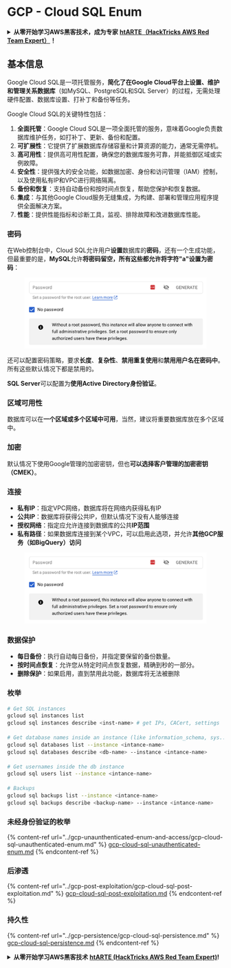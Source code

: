 # GCP - Cloud SQL Enum

<details>

<summary><strong>从零开始学习AWS黑客技术，成为专家</strong> <a href="https://training.hacktricks.xyz/courses/arte"><strong>htARTE（HackTricks AWS Red Team Expert）</strong></a><strong>！</strong></summary>

支持HackTricks的其他方式：

* 如果您想看到您的**公司在HackTricks中做广告**或**下载PDF格式的HackTricks**，请查看[**订阅计划**](https://github.com/sponsors/carlospolop)!
* 获取[**官方PEASS & HackTricks周边产品**](https://peass.creator-spring.com)
* 探索[**PEASS家族**](https://opensea.io/collection/the-peass-family)，我们独家的[NFT](https://opensea.io/collection/the-peass-family)收藏品
* **加入** 💬 [**Discord群**](https://discord.gg/hRep4RUj7f) 或 [**电报群**](https://t.me/peass) 或在**Twitter**上关注**我** 🐦 [**@carlospolopm**](https://twitter.com/carlospolopm)**。**
* 通过向[**HackTricks**](https://github.com/carlospolop/hacktricks)和[**HackTricks Cloud**](https://github.com/carlospolop/hacktricks-cloud)提交PR来分享您的黑客技巧
*
*
* github仓库。

</details>

## 基本信息

Google Cloud SQL是一项托管服务，**简化了在Google Cloud平台上设置、维护和管理关系数据库**（如MySQL、PostgreSQL和SQL Server）的过程，无需处理硬件配置、数据库设置、打补丁和备份等任务。

Google Cloud SQL的关键特性包括：

1. **全面托管**：Google Cloud SQL是一项全面托管的服务，意味着Google负责数据库维护任务，如打补丁、更新、备份和配置。
2. **可扩展性**：它提供了扩展数据库存储容量和计算资源的能力，通常无需停机。
3. **高可用性**：提供高可用性配置，确保您的数据库服务可靠，并能抵御区域或实例故障。
4. **安全性**：提供强大的安全功能，如数据加密、身份和访问管理（IAM）控制，以及使用私有IP和VPC进行网络隔离。
5. **备份和恢复**：支持自动备份和按时间点恢复，帮助您保护和恢复数据。
6. **集成**：与其他Google Cloud服务无缝集成，为构建、部署和管理应用程序提供全面解决方案。
7. **性能**：提供性能指标和诊断工具，监视、排除故障和改进数据库性能。

### 密码

在Web控制台中，Cloud SQL允许用户**设置**数据库的**密码**，还有一个生成功能，但最重要的是，**MySQL**允许**将密码留空，所有这些都允许将字符"a"设置为密码**：

<figure><img src="../../../.gitbook/assets/image (1) (1) (1) (1) (1) (1) (1) (1) (1).png" alt=""><figcaption></figcaption></figure>

还可以配置密码策略，要求**长度**、**复杂性**、**禁用重复使用**和**禁用用户名在密码中**。所有这些默认情况下都是禁用的。

**SQL Server**可以配置为**使用Active Directory身份验证**。

### 区域可用性

数据库可以在**一个区域或多个区域中可用**，当然，建议将重要数据库放在多个区域中。

### 加密

默认情况下使用Google管理的加密密钥，但也**可以选择客户管理的加密密钥（CMEK）**。

### 连接

* **私有IP**：指定VPC网络，数据库将在网络内获得私有IP
* **公共IP**：数据库将获得公共IP，但默认情况下没有人能够连接
* **授权网络**：指定应允许连接到数据库的公共**IP范围**
* **私有路径**：如果数据库连接到某个VPC，可以启用此选项，并允许**其他GCP服务（如BigQuery）访问**

<figure><img src="../../../.gitbook/assets/image (1) (1) (1) (1) (1) (1) (1) (1) (1).png" alt=""><figcaption></figcaption></figure>

### 数据保护

* **每日备份**：执行自动每日备份，并指定要保留的备份数量。
* **按时间点恢复**：允许您从特定时间点恢复数据，精确到秒的一部分。
* **删除保护**：如果启用，直到禁用此功能，数据库将无法被删除

### 枚举
```bash
# Get SQL instances
gcloud sql instances list
gcloud sql instances describe <inst-name> # get IPs, CACert, settings

# Get database names inside an instance (like information_schema, sys...)
gcloud sql databases list --instance <intance-name>
gcloud sql databases describe <db-name> --instance <intance-name>

# Get usernames inside the db instance
gcloud sql users list --instance <intance-name>

# Backups
gcloud sql backups list --instance <intance-name>
gcloud sql backups describe <backup-name> --instance <intance-name>
```
### 未经身份验证的枚举

{% content-ref url="../gcp-unaunthenticated-enum-and-access/gcp-cloud-sql-unauthenticated-enum.md" %}
[gcp-cloud-sql-unauthenticated-enum.md](../gcp-unaunthenticated-enum-and-access/gcp-cloud-sql-unauthenticated-enum.md)
{% endcontent-ref %}

### 后渗透

{% content-ref url="../gcp-post-exploitation/gcp-cloud-sql-post-exploitation.md" %}
[gcp-cloud-sql-post-exploitation.md](../gcp-post-exploitation/gcp-cloud-sql-post-exploitation.md)
{% endcontent-ref %}

### 持久性

{% content-ref url="../gcp-persistence/gcp-cloud-sql-persistence.md" %}
[gcp-cloud-sql-persistence.md](../gcp-persistence/gcp-cloud-sql-persistence.md)
{% endcontent-ref %}

<details>

<summary><strong>从零开始学习AWS黑客技术</strong> <a href="https://training.hacktricks.xyz/courses/arte"><strong>htARTE (HackTricks AWS Red Team Expert)</strong></a><strong>!</strong></summary>

支持HackTricks的其他方式：

* 如果您想在HackTricks中看到您的**公司广告**或**下载PDF格式的HackTricks**，请查看[**订阅计划**](https://github.com/sponsors/carlospolop)!
* 获取[**官方PEASS & HackTricks周边产品**](https://peass.creator-spring.com)
* 发现[**PEASS家族**](https://opensea.io/collection/the-peass-family)，我们的独家[**NFTs**](https://opensea.io/collection/the-peass-family)收藏品
* **加入** 💬 [**Discord群组**](https://discord.gg/hRep4RUj7f) 或 [**电报群组**](https://t.me/peass) 或在**Twitter**上关注我 🐦 [**@carlospolopm**](https://twitter.com/carlospolopm)**.**
* 通过向[**HackTricks**](https://github.com/carlospolop/hacktricks)和[**HackTricks Cloud**](https://github.com/carlospolop/hacktricks-cloud) github仓库提交PR来分享您的黑客技巧。

</details>
